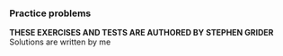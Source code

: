 ### Practice problems

**THESE EXERCISES AND TESTS ARE AUTHORED BY STEPHEN GRIDER**
Solutions are written by me
